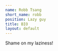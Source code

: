 ```yaml
---
name: Robb Tsang
short_name: robb
position: Lazy guy
title: BIO
layout: default
---
```

Shame on my laziness!
